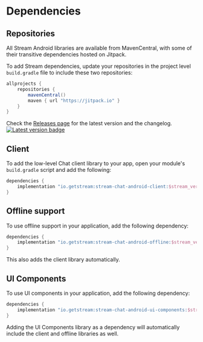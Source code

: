 # Dependencies

## Repositories

All Stream Android libraries are available from MavenCentral, with some of their transitive dependencies hosted on Jitpack. 

To add Stream dependencies, update your repositories in the project level `build.gradle` file to include these two repositories:

```groovy
allprojects {
    repositories {
        mavenCentral()
        maven { url "https://jitpack.io" }
    }
}
```

Check the [Releases page](https://github.com/GetStream/stream-chat-android/releases) for the latest version and the changelog. [![Latest version badge](https://img.shields.io/github/v/release/GetStream/stream-chat-android)](https://github.com/GetStream/stream-chat-android/releases) 

## Client

To add the low-level Chat client library to your app, open your module's `build.gradle` script and add the following:

```groovy
dependencies {
    implementation "io.getstream:stream-chat-android-client:$stream_version"
}
```

## Offline support

To use offline support in your application, add the following dependency:

```kotlin
dependencies {
    implementation "io.getstream:stream-chat-android-offline:$stream_version"
}
```

This also adds the client library automatically.

## UI Components

To use UI components in your application, add the following dependency:

```kotlin
dependencies {
    implementation "io.getstream:stream-chat-android-ui-components:$stream_version"
}
```

Adding the UI Components library as a dependency will automatically include the client and offline libraries as well.
